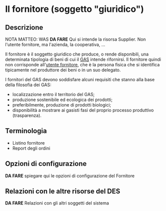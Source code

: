 # Il fornitore (soggetto "giuridico")

## Descrizione

NOTA MATTEO: WAS **DA FARE** Qui si intende la risorsa Supplier. Non l'utente fornitore, ma l'azienda, la cooperativa, ...

Il fornitore è il soggetto giuridico che produce, o rende disponibili, una determinata tipologia di beni di cui il [GAS](resource_gas.md) intende rifornirsi. Il fornitore quindi non corrisponde all'[utente fornitore](resource_supplier.md), che è la persona fisica che si identifica tipicamente nel produttore dei beni o in un suo delegato.

I fornitori del GAS devono soddisfare alcuni requisiti che stanno alla base della filosofia dei GAS:

* localizzazione entro il territorio del GAS;
* produzione sostenibile ed ecologica dei prodotti;
* preferibilmente, produzione di prodotti biologici;
* disponibilità a mostrare ai gasisti fasi del proprio processo produttivo (trasparenza).

## Terminologia

* Listino fornitore
* Report degli ordini

## Opzioni di configurazione

**DA FARE** spiegare qui le opzioni di configurazione del Fornitore

## Relazioni con le altre risorse del DES

**DA FARE** Relazioni con gli altri soggetti del sistema
